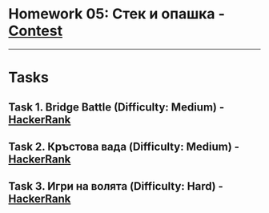 # Homework 05: Стек и опашка - [Contest](<https://www.hackerrank.com/contests/sda-hw-5-2023/challenges>)

---

# Tasks

## Task 1. Bridge Battle (Difficulty: Medium) - [HackerRank](<https://www.hackerrank.com/contests/sda-hw-5-2023/challenges/bridge-battle-1>)

## Task 2. Кръстова вада (Difficulty: Medium) - [HackerRank](<https://www.hackerrank.com/contests/sda-hw-5-2023/challenges/krastova-vada>)

## Task 3. Игри на волята (Difficulty: Hard) - [HackerRank](<https://www.hackerrank.com/contests/sda-hw-5-2023/challenges/challenge-3105>)

